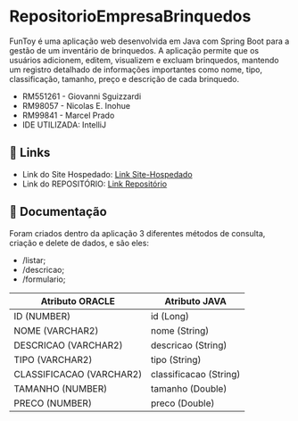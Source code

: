 # RepositorioEmpresaBrinquedos
FunToy é uma aplicação web desenvolvida em Java com Spring Boot para a gestão de um inventário de brinquedos. A aplicação permite que os usuários adicionem, editem, visualizem e excluam brinquedos, mantendo um registro detalhado de informações importantes como nome, tipo, classificação, tamanho, preço e descrição de cada brinquedo.

- RM551261 - Giovanni Sguizzardi
- RM98057 - Nicolas E. Inohue
- RM99841 - Marcel Prado
- IDE UTILIZADA: IntelliJ

## 🔗 Links
- Link do Site Hospedado: [Link Site-Hospedado](https://repositorioempresabrinquedos.onrender.com)
- Link do REPOSITÓRIO: [Link Repositório](https://github.com/GiovanniSguizzardi/RepositorioEmpresaBrinquedos.git)

## 📜 Documentação
Foram criados dentro da aplicação 3 diferentes métodos de consulta, criação e delete de dados, e são eles:
- /listar; 
- /descricao;
- /formulario;

| Atributo ORACLE            | Atributo JAVA          |
| -------------------------- | ---------------------- |
| ID (NUMBER)                | id (Long)              |
| NOME (VARCHAR2)            | nome (String)          |
| DESCRICAO (VARCHAR2)       | descricao (String)     |
| TIPO (VARCHAR2)            | tipo (String)          |
| CLASSIFICACAO (VARCHAR2)   | classificacao (String) |
| TAMANHO (NUMBER)           | tamanho (Double)       |
| PRECO (NUMBER)             | preco (Double)         |
